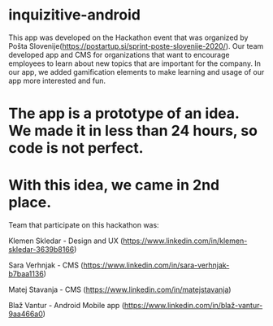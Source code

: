 # inquizitive-android


This app was developed on the Hackathon event that was organized by Pošta Slovenije(https://postartup.si/sprint-poste-slovenije-2020/). Our team developed app and CMS for organizations that want to encourage employees to learn about new topics that are important for the company. In our app, we added gamification elements to make learning and usage of our app more interested and fun. 

# The app is a prototype of an idea. We made it in less than 24 hours, so code is not perfect. 
# With this idea, we came in 2nd place. 

Team that participate on this hackathon was:

Klemen Skledar - Design and UX (https://www.linkedin.com/in/klemen-skledar-3639b8166)

Sara Verhnjak - CMS (https://www.linkedin.com/in/sara-verhnjak-b7baa1136)

Matej Stavanja - CMS (https://www.linkedin.com/in/matejstavanja)

Blaž Vantur - Android Mobile app (https://www.linkedin.com/in/blaž-vantur-9aa466a0)
